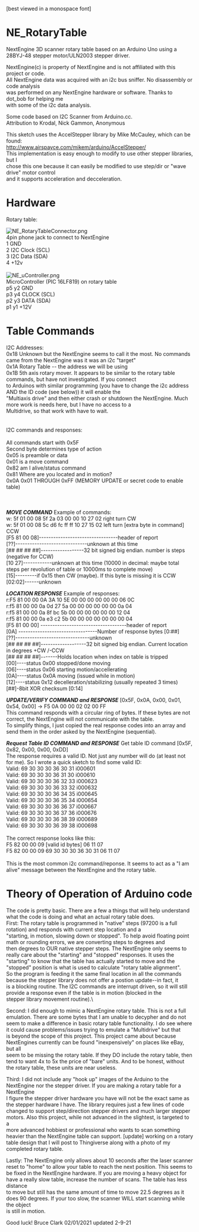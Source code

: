 [best viewed in a monospace font]
# NE_RotaryTable
NextEngine 3D scanner rotary table based on an Arduino Uno using a 28BYJ-48 stepper motor/ULN2003 stepper driver.

NextEngine(c) is property of NextEngine and is not affiliated with this project or code.\
All NextEngine data was acquired with an i2c bus sniffer.  No disassembly or code analysis\
was performed on any NextEngine hardware or software.  Thanks to dot_bob for helping me \
with some of the i2c data analysis.

Some code based on I2C Scanner from Arduino.cc.\
Attribution to Krodal, Nick Gammon, Anonymous

This sketch uses the AccelStepper library by Mike McCauley, which can be found:\
http://www.airspayce.com/mikem/arduino/AccelStepper/ \
This implementation is easy enough to modify to use other stepper libraries, but I \
chose this one because it can easily be modified to use step/dir or "wave drive" motor control\
and it supports acceleration and decceleration.

# Hardware
Rotary table:

![NE_RotaryTableConnector.png](https://github.com/1bigpig/NE_RotaryTable/blob/main/NE_RotaryTableConnector.png)
\
4pin phone jack to connect to NextEngine\
1 GND\
2 I2C Clock (SCL)\
3 I2C Data  (SDA)\
4 +12v\
\
![NE_uController.png](https://github.com/1bigpig/NE_RotaryTable/blob/main/NE_uController.png)
\
MicroController (PIC 16LF819) on rotary table\
p5	y2	GND \
p3	y4	CLOCK (SCL)\
p2	y3	DATA  (SDA)\
p1	y1	+12V

# Table Commands
I2C Addresses:\
0x18 Unknown but the NextEngine seems to call it the most.  No commands came from the NextEngine was it was an i2c "target"\
0x1A Rotary Table -- the address we will be using\
0x1B 5th axis rotary mover.  It appears to be similar to the rotary table commands, but have not investigated.  If you connect\
to Arduinos with similar programming (you have to change the i2c address AND the ID code (see below)) it will enable the\
"Multiaxis drive" and then either crash or shutdown the NextEngine.  Much more work is needs here, but I have no access to a \
Multidrive, so that work with have to wait.\
\
\
I2C commands and responses:\
\
All commands start with 0x5F\
Second byte determines type of action\
0x05 is preamble or data\
0x01 is a move command\
0x82 am I alive/status command\
0x81 Where are you located and in motion?\
0x0A 0x01 THROUGH 0xFF (MEMORY UPDATE or secret code to enable table)\
\
\
\
___MOVE COMMAND___
Example of commands:\
w: 5f 01 00 08 5f 2a 03 00 00 10 27 02    right turn CW\
w: 5f 01 00 08 5c d6 fc ff ff 10 27 15 02   left turn [extra byte in command] CCW\
  [F5 81 00 08]---------------------------------header of report\
              [??]------------------------------unknown at this time\
                 [## ## ## ##]------------------32 bit signed big endian. number is steps  (negative for CCW)\
                             [10 27]------------unknown at this time (10000 in decimal: maybe total steps per revolution of table or 10000ms to complete move)\
                                   [15]---------if 0x15 then CW (maybe).  If this byte is missing it is CCW\
                                   [02:02]------unknown
                                   
                                   
___LOCATION RESPONSE___
Example of responses:\
r:F5 81 00 00 0A 3A 10 5E 00 00 00 00 00 00 06 0C\
r:f5 81 00 00 0a 0d 27 5a 00 00 00 00 00 00 0a 04\
r:f5 81 00 00 0a 8f bc 5b 00 00 00 00 00 00 12 04\
r:f5 81 00 00 0a e3 c2 5b 00 00 00 00 00 00 00 04\
 [F5 81 00 00] ------------------------------------header of report\
             [0A] ---------------------------------Number of response bytes [0:##]\
                [??]-------------------------------unknown \
                   [## ## ## ##]-------------------32 bit signed big endian. Current location in degrees +CW /-CCW\
                               [## ## ## ##]-------Holds location when index on table is tripped\
                                           [00]----status 0x00 stopped/done moving\
                                           [06]----status 0x06 starting motion/accellerating\
                                           [0A]----status 0x0A moving (issued while in motion)\
                                           [12]----status 0x12 decelleration/stabilizing (usually repeated 3 times)\
                                              [##]-8bit XOR checksum [0:14]
                                              
___UPDATE/VERIFY COMMAND and RESPONSE___
[0x5F, 0x0A, 0x00, 0x01, 0x54, 0x00] -> F5 0A 00 00 02 02 00 FF\
This command responds with a circular ring of bytes.  If these bytes are not correct, the NextEngine will not communicate with the table.\
To simplify things, I just copied the real response codes into an array and send them in the order asked by the NextEngine (sequential).

___Request Table ID COMMAND and RESPONSE___
Get table ID command [0x5F, 0x82, 0x00, 0x00, 0xDD]\
The response requires a valid ID.  Not just any number will do (at least not for me).  So I wrote a quick sketch to find some valid ID:\
Valid:  69 30 30 30 36 30 31  i000601\
Valid:  69 30 30 30 36 31 30  i000610\
Valid:  69 30 30 30 36 32 33  i000623\
Valid:  69 30 30 30 36 33 32  i000632\
Valid:  69 30 30 30 36 34 35  i000645\
Valid:  69 30 30 30 36 35 34  i000654\
Valid:  69 30 30 30 36 36 37  i000667\
Valid:  69 30 30 30 36 37 36  i000676\
Valid:  69 30 30 30 36 38 39  i000689\
Valid:  69 30 30 30 36 39 38  i000698\
\
The correct response looks like this:\
F5 82 00 00 09 [valid id bytes] 06 11 07\
F5 82 00 00 09 69 30 30 30 36 30 31 06 11 07\
\
This is the most common i2c command/reponse.  It seems to act as a "I am alive" message between the NextEngine and the rotary table.

# Theory of Operation of Arduino code
The code is pretty basic.  There are a few a things that will help understand what the code is doing and what an actual rotary table does.\
First:  The rotary table is programmed in "native" steps (97200 is a full rotation) and responds with current step location and a\
"starting, in motion, slowing down or stopped". To help avoid floating point math or rounding errors, we are converting steps to degrees and\
then degrees to OUR native stepper steps. The NextEngine only seems to really care about the "starting" and "stopped" responses.  It uses the\
"starting" to know that the table has actually started to move and the "stopped" position is what is used to calculate "rotary table alignment".\
So the program is feeding it the same final location in all the commands because the stepper library does not offer a postion update--in fact, it\
is a blocking routine.  The I2C commands are interrupt driven, so it will still provide a response even if the table is in motion (blocked in the\
stepper library movement routine).\

Second:  I did enough to mimic a NextEngine rotary table.  This is not a full emulation.  There are some bytes that I am unable to decypher and do not\
seem to make a difference in basic rotary table functionality.  I do see where it could cause problems/issues trying to emulate a "Multidrive" but that\
is beyond the scope of this project.  This project came about because NextEngines currently can be found "inexpensively" on places like eBay, but all\
seem to be missing the rotary table.  If they DO include the rotary table, then tend to want 4x to 5x the price of "bare" units.  And to be honest, without\
the rotary table, these units are near useless.

Third:  I did not include any "hook up" images of the Arduino to the NextEngine nor the stepper driver.  If you are making a rotary table for a NextEngine\
I figure the stepper driver hardware you have will not be the exact same as the stepper hardware I have.  The library requires just a few lines of code\
changed to support step/direction stepper drivers and much larger stepper motors.  Also this project, while not advanced in the slightest, is targeted to a\
more advanced hobbiest or professional who wants to scan something heavier than the NextEngine table can support.
[update] working on a rotary table design that I will post to Thingiverse along with a photo of my completed rotary table.

Lastly:  The NextEngine only allows about 10 seconds after the laser scanner reset to "home" to allow your table to reach the next position.  This seems to\
be fixed in the NextEngine hardware.  If you are moving a heavy object for have a really slow table, increase the number of scans.  The table has less distance\
to move but still has the same amount of time to move 22.5 degrees as it does 90 degrees.  If your too slow, the scanner WILL start scanning while the object\
is still in motion.

Good luck!
Bruce Clark
02/01/2021
updated 2-9-21
